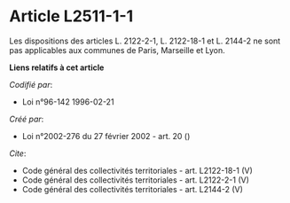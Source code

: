 # Article L2511-1-1

Les dispositions des articles L. 2122-2-1, L. 2122-18-1 et L. 2144-2 ne sont pas applicables aux communes de Paris, Marseille
et Lyon.

**Liens relatifs à cet article**

_Codifié par_:

  - Loi n°96-142 1996-02-21

_Créé par_:

  - Loi n°2002-276 du 27 février 2002 - art. 20 ()

_Cite_:

  - Code général des collectivités territoriales - art. L2122-18-1 (V)
  - Code général des collectivités territoriales - art. L2122-2-1 (V)
  - Code général des collectivités territoriales - art. L2144-2 (V)
